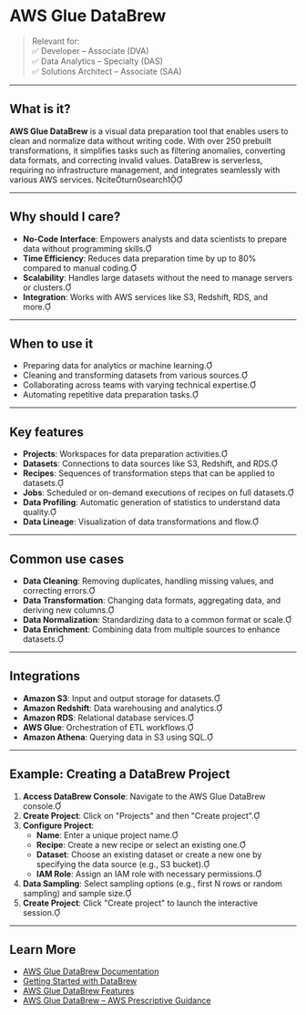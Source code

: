 # AWS Glue DataBrew

> Relevant for:  
> ✅ Developer – Associate (DVA)  
> ✅ Data Analytics – Specialty (DAS)  
> ✅ Solutions Architect – Associate (SAA)

---

## What is it?

**AWS Glue DataBrew** is a visual data preparation tool that enables users to clean and normalize data without writing code. With over 250 prebuilt transformations, it simplifies tasks such as filtering anomalies, converting data formats, and correcting invalid values. DataBrew is serverless, requiring no infrastructure management, and integrates seamlessly with various AWS services. citeturn0search1

---

## Why should I care?

- **No-Code Interface**: Empowers analysts and data scientists to prepare data without programming skills.
- **Time Efficiency**: Reduces data preparation time by up to 80% compared to manual coding.
- **Scalability**: Handles large datasets without the need to manage servers or clusters.
- **Integration**: Works with AWS services like S3, Redshift, RDS, and more.

---

## When to use it

- Preparing data for analytics or machine learning.
- Cleaning and transforming datasets from various sources.
- Collaborating across teams with varying technical expertise.
- Automating repetitive data preparation tasks.

---

## Key features

- **Projects**: Workspaces for data preparation activities.
- **Datasets**: Connections to data sources like S3, Redshift, and RDS.
- **Recipes**: Sequences of transformation steps that can be applied to datasets.
- **Jobs**: Scheduled or on-demand executions of recipes on full datasets.
- **Data Profiling**: Automatic generation of statistics to understand data quality.
- **Data Lineage**: Visualization of data transformations and flow.

---

## Common use cases

- **Data Cleaning**: Removing duplicates, handling missing values, and correcting errors.
- **Data Transformation**: Changing data formats, aggregating data, and deriving new columns.
- **Data Normalization**: Standardizing data to a common format or scale.
- **Data Enrichment**: Combining data from multiple sources to enhance datasets.

---

## Integrations

- **Amazon S3**: Input and output storage for datasets.
- **Amazon Redshift**: Data warehousing and analytics.
- **Amazon RDS**: Relational database services.
- **AWS Glue**: Orchestration of ETL workflows.
- **Amazon Athena**: Querying data in S3 using SQL.

---

## Example: Creating a DataBrew Project

1. **Access DataBrew Console**: Navigate to the AWS Glue DataBrew console.
2. **Create Project**: Click on "Projects" and then "Create project".
3. **Configure Project**:
   - **Name**: Enter a unique project name.
   - **Recipe**: Create a new recipe or select an existing one.
   - **Dataset**: Choose an existing dataset or create a new one by specifying the data source (e.g., S3 bucket).
   - **IAM Role**: Assign an IAM role with necessary permissions.
4. **Data Sampling**: Select sampling options (e.g., first N rows or random sampling) and sample size.
5. **Create Project**: Click "Create project" to launch the interactive session.

---

## Learn More

- [AWS Glue DataBrew Documentation](https://docs.aws.amazon.com/databrew/latest/dg/what-is.html)
- [Getting Started with DataBrew](https://docs.aws.amazon.com/databrew/latest/dg/getting-started.html)
- [AWS Glue DataBrew Features](https://aws.amazon.com/glue/features/databrew/)
- [AWS Glue DataBrew – AWS Prescriptive Guidance](https://docs.aws.amazon.com/prescriptive-guidance/latest/serverless-etl-aws-glue/databrew.html)
